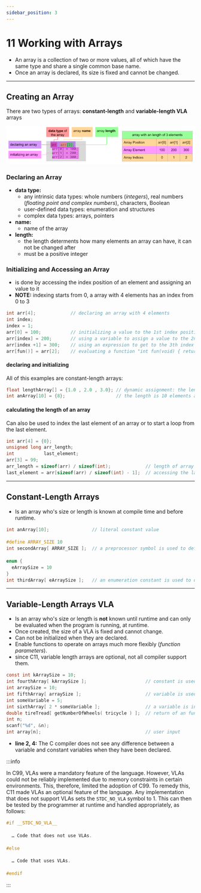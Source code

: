 ```yaml
---
sidebar_position: 3
---
```


# 11 Working with Arrays

- An array is a collection of two or more values, all of which have the same type and share a single common base name.
- Once an array is declared, its size is fixed and cannot be changed.

---

## Creating an Array

There are two types of arrays: **constant-length** and **variable-length VLA** arrays

![array graphic](./img/array.png)

### Declaring an Array

- **data type:**
  - any intrinsic data types: whole numbers (_integers_), real numbers (_floating point and complex numbers_), characters, Boolean
  - user-defined data types: enumeration and structures
  - complex data types: arrays, pointers
- **name:**
  - name of the array
- **length:**
  - the length determents how many elements an array can have, it can not be changed after
  - must be a positive integer

### Initializing and Accessing an Array

- is done by accessing the index position of an element and assigning an value to it
- **NOTE:** indexing starts from 0, a array with 4 elements has an index from 0 to 3

```c
int arr[4];             // declaring an array with 4 elements
int index;
index = 1;
arr[0] = 100;           // initializing a value to the 1st index position
arr[index] = 200;       // using a variable to assign a value to the 2nd index position
arr[index +1] = 300;    // using an expression to get to the 3th index position
arr[fun()] = arr[2];    // evaluating a function "int fun(void) { return (3); }" to get to the 3rd index, assign the value from the 2nd index
```

#### declaring and initializing

All of this examples are constant-length arrays:

```c
float lengthArray[] = {1.0 , 2.0 , 3.0}; // dynamic assignment: the length is determent by its values in this example 3
int anArray[10] = {8};                   // the length is 10 elements and every element is set to '8'
```

#### calculating the length of an array

Can also be used to index the last element of an array or to start a loop from the last element.

```c
int arr[4] = {0};
unsigned long arr_length;
int           last_element;
arr[3] = 99;
arr_length = sizeof(arr) / sizeof(int);             // length of array as "unsigned long
last_element = arr[sizeof(arr) / sizeof(int) - 1];  // accessing the last element, 99
```

---

## Constant-Length Arrays

- Is an array who's size or length is known at compile time and before runtime.

```c
int anArray[10];                // literal constant value

#define ARRAY_SIZE 10
int secondArray[ ARRAY_SIZE ];  // a preprocessor symbol is used to define the array size

enum {
  eArraySize = 10
}
int thirdArray[ eArraySize ];   // an enumeration constant is used to define the array size
```

---

## Variable-Length Arrays VLA

- Is an array who's size or length is **not** known until runtime and can only be evaluated when the program is running, at runtime.
- Once created, the size of a VLA is fixed and cannot change.
- Can not be initialized when they are declared.
- Enable functions to operate on arrays much more flexibly (_function parameters_).
- since C11, variable length arrays are optional, not all compiler support them.

```c showLineNumbers
const int kArraySize = 10;
int fourthArray[ kArraySize ];                      // constant is used
int arraySize = 10;
int fifthArray[ arraySize ];                        // variable is used
int someVariable = 5;
int sixthArray[ 2 * someVariable ];                 // a variable is involved
double tireTread[ getNumberOfWheels( tricycle ) ];  // return of an function
int n;
scanf("%d", &n);
int array[n];                                       // user input
```

- **line 2, 4:** The C compiler does not see any difference between a variable and constant variables when they have been declared.

:::info

In C99, VLAs were a mandatory feature of the language. However, VLAs could not be reliably implemented due to memory constraints in certain environments. This, therefore, limited the adoption of C99. To remedy this, C11 made VLAs an optional feature of the language. Any implementation that does not support VLAs sets the `STDC_NO_VLA` symbol to 1. This can then be tested by the programmer at runtime and handled appropriately, as follows:

```c
#if __STDC_NO_VLA__

  … Code that does not use VLAs.

#else

  … Code that uses VLAs.

#endif
```

:::
